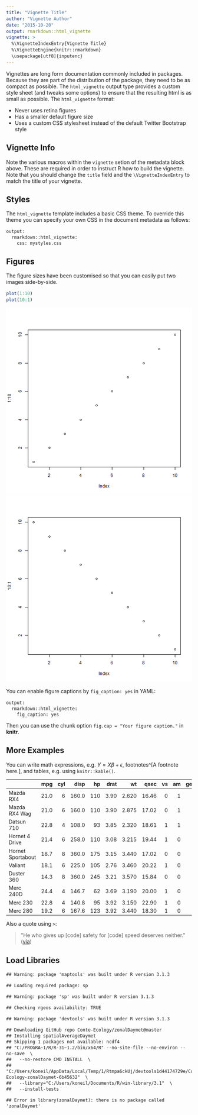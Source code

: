 ```yaml
---
title: "Vignette Title"
author: "Vignette Author"
date: "2015-10-20"
output: rmarkdown::html_vignette
vignette: >
  %\VignetteIndexEntry{Vignette Title}
  %\VignetteEngine{knitr::rmarkdown}
  \usepackage[utf8]{inputenc}
---
```


Vignettes are long form documentation commonly included in packages. Because they are part of the distribution of the package, they need to be as compact as possible. The `html_vignette` output type provides a custom style sheet (and tweaks some options) to ensure that the resulting html is as small as possible. The `html_vignette` format:

- Never uses retina figures
- Has a smaller default figure size
- Uses a custom CSS stylesheet instead of the default Twitter Bootstrap style

## Vignette Info

Note the various macros within the `vignette` setion of the metadata block above. These are required in order to instruct R how to build the vignette. Note that you should change the `title` field and the `\VignetteIndexEntry` to match the title of your vignette.

## Styles

The `html_vignette` template includes a basic CSS theme. To override this theme you can specify your own CSS in the document metadata as follows:

    output: 
      rmarkdown::html_vignette:
        css: mystyles.css

## Figures

The figure sizes have been customised so that you can easily put two images side-by-side. 


```r
plot(1:10)
plot(10:1)
```

![plot of chunk unnamed-chunk-1](figure/unnamed-chunk-1-1.png) ![plot of chunk unnamed-chunk-1](figure/unnamed-chunk-1-2.png) 

You can enable figure captions by `fig_caption: yes` in YAML:

    output:
      rmarkdown::html_vignette:
        fig_caption: yes

Then you can use the chunk option `fig.cap = "Your figure caption."` in **knitr**.

## More Examples

You can write math expressions, e.g. $Y = X\beta + \epsilon$, footnotes^[A footnote here.], and tables, e.g. using `knitr::kable()`.


|                  |  mpg| cyl|  disp|  hp| drat|    wt|  qsec| vs| am| gear| carb|
|:-----------------|----:|---:|-----:|---:|----:|-----:|-----:|--:|--:|----:|----:|
|Mazda RX4         | 21.0|   6| 160.0| 110| 3.90| 2.620| 16.46|  0|  1|    4|    4|
|Mazda RX4 Wag     | 21.0|   6| 160.0| 110| 3.90| 2.875| 17.02|  0|  1|    4|    4|
|Datsun 710        | 22.8|   4| 108.0|  93| 3.85| 2.320| 18.61|  1|  1|    4|    1|
|Hornet 4 Drive    | 21.4|   6| 258.0| 110| 3.08| 3.215| 19.44|  1|  0|    3|    1|
|Hornet Sportabout | 18.7|   8| 360.0| 175| 3.15| 3.440| 17.02|  0|  0|    3|    2|
|Valiant           | 18.1|   6| 225.0| 105| 2.76| 3.460| 20.22|  1|  0|    3|    1|
|Duster 360        | 14.3|   8| 360.0| 245| 3.21| 3.570| 15.84|  0|  0|    3|    4|
|Merc 240D         | 24.4|   4| 146.7|  62| 3.69| 3.190| 20.00|  1|  0|    4|    2|
|Merc 230          | 22.8|   4| 140.8|  95| 3.92| 3.150| 22.90|  1|  0|    4|    2|
|Merc 280          | 19.2|   6| 167.6| 123| 3.92| 3.440| 18.30|  1|  0|    4|    4|

Also a quote using `>`:

> "He who gives up [code] safety for [code] speed deserves neither."
([via](https://twitter.com/hadleywickham/status/504368538874703872))



## Load Libraries


```
## Warning: package 'maptools' was built under R version 3.1.3
```

```
## Loading required package: sp
```

```
## Warning: package 'sp' was built under R version 3.1.3
```

```
## Checking rgeos availability: TRUE
```

```
## Warning: package 'devtools' was built under R version 3.1.3
```

```
## Downloading GitHub repo Conte-Ecology/zonalDaymet@master
## Installing spatialAverageDaymet
## Skipping 1 packages not available: ncdf4
## "C:/PROGRA~1/R/R-31~1.2/bin/x64/R" --no-site-file --no-environ --no-save  \
##   --no-restore CMD INSTALL  \
##   "C:/Users/koneil/AppData/Local/Temp/1/Rtmpa6ckUj/devtools1d44174729e/Conte-Ecology-zonalDaymet-6b45632"  \
##   --library="C:/Users/koneil/Documents/R/win-library/3.1"  \
##   --install-tests
```

```
## Error in library(zonalDaymet): there is no package called 'zonalDaymet'
```







